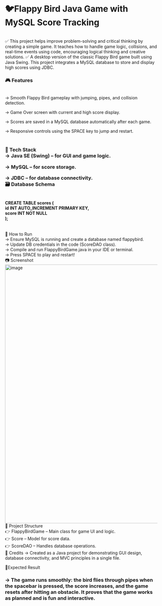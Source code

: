 # 🐦Flappy Bird Java Game with MySQL Score Tracking
<br>
✅ This project helps improve problem-solving and critical thinking by creating a simple game. It teaches how to handle game logic, collisions, and real-time events using code, encouraging logical thinking and creative solutions.
✅ A desktop version of the classic Flappy Bird game built using Java Swing. This project integrates a MySQL database to store and display high scores using JDBC.
<br>

<H3>🎮 Features</H3>
<BR>
->  Smooth Flappy Bird gameplay with jumping, pipes, and collision detection.

-> Game Over screen with current and high score display.

-> Scores are saved in a MySQL database automatically after each game.

-> Responsive controls using the SPACE key to jump and restart.<H3>
<BR>
🧱 Tech Stack
<BR>
-> Java SE (Swing) – for GUI and game logic.

-> MySQL – for score storage.

-> JDBC – for database connectivity.
<BR>
🗃️ Database Schema
<H4>
<BR>
CREATE TABLE scores (<BR>
  id INT AUTO_INCREMENT PRIMARY KEY,<BR>
  score INT NOT NULL<BR>
);</H4>
<BR>
🚀 How to Run
<BR>
-> Ensure MySQL is running and create a database named flappybird.
<BR>
-> Update DB credentials in the code (ScoreDAO class).
<BR>
-> Compile and run FlappyBirdGame.java in your IDE or terminal.
<BR>
-> Press SPACE to play and restart!
<BR>
📷 Screenshot
<img width="854" alt="image" src="https://github.com/user-attachments/assets/b6a6a753-efa6-46aa-adf0-fc3b49e3718e" />
<BR>
📁 Project Structure
<BR>
👉 FlappyBirdGame – Main class for game UI and logic.
<BR>
👉 Score – Model for score data.
<BR>
👉 ScoreDAO – Handles database operations.
<BR>
🏁 Credits
-> Created as a Java project for demonstrating GUI design, database connectivity, and MVC principles in a single file.

🎯Expected Result 
<h3>-> The game runs smoothly: the bird flies through pipes when the spacebar is pressed, the score increases, and the game resets after hitting an obstacle. It proves that the game works as planned and is fun and interactive.<h3>
<br>

